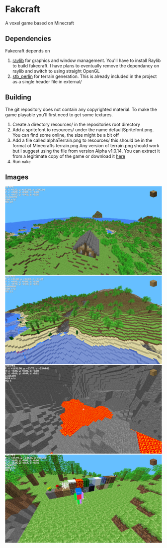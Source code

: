 # Fakcraft
A voxel game based on Minecraft

## Dependencies

Fakecraft depends on
1. [raylib](https://www.raylib.com/) for graphics and window management. You'll have to install Raylib to build fakecraft.
   I have plans to eventually remove the dependancy on raylib and switch to using straight OpenGL
3. [stb_perlin](https://github.com/nothings/stb/blob/master/stb_perlin.h) for terrain generation. This is already included
   in the project as a single header file in external/

## Building
The git repository does not contain any copyrighted material. To make the game playable you'll first need to get some textures.
1. Create a directory resources/ in the repositories root directory
2. Add a spritefont to resources/ under the name defaultSpritefont.png. You can find some online, the size might be a bit off
3. Add a file called alphaTerrain.png to resources/ this should be in the format of Minecrafts terrain.png
   Any version of terrain.png should work but I suggest using the file from version Alpha v1.0.14. You can extract it from
   a legitimate copy of the game or download it [here](https://minecraft.wiki/w/File:201007301722_terrain.png)
4. Run `make`

## Images

![house](/images/house.png)
![world](/images/world.png)
![cave](/images/cave.png)
![features](/images/features.png)

